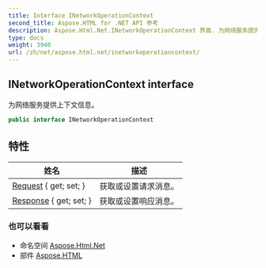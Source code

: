 ```yaml
---
title: Interface INetworkOperationContext
second_title: Aspose.HTML for .NET API 参考
description: Aspose.Html.Net.INetworkOperationContext 界面. 为网络服务提供上下文信息
type: docs
weight: 3940
url: /zh/net/aspose.html.net/inetworkoperationcontext/
---
```

## INetworkOperationContext interface

为网络服务提供上下文信息。

```csharp
public interface INetworkOperationContext
```

## 特性

| 姓名 | 描述 |
| --- | --- |
| [Request](../../aspose.html.net/inetworkoperationcontext/request/) { get; set; } | 获取或设置请求消息。 |
| [Response](../../aspose.html.net/inetworkoperationcontext/response/) { get; set; } | 获取或设置响应消息。 |

### 也可以看看

* 命名空间 [Aspose.Html.Net](../../aspose.html.net/)
* 部件 [Aspose.HTML](../../)



